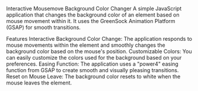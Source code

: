 Interactive Mousemove Background Color Changer
A simple JavaScript application that changes the background color of an element based on mouse movement within it. It uses the GreenSock Animation Platform (GSAP) for smooth transitions.


Features
Interactive Background Color Change: The application responds to mouse movements within the element and smoothly changes the background color based on the mouse's position.
Customizable Colors: You can easily customize the colors used for the background based on your preferences.
Easing Function: The application uses a "power4" easing function from GSAP to create smooth and visually pleasing transitions.
Reset on Mouse Leave: The background color resets to white when the mouse leaves the element.
